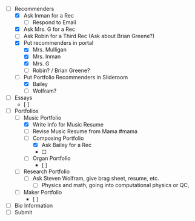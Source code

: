 - [ ] Recommenders
	- [x] Ask Inman for a Rec
		- [ ] Respond to Email
	- [x] Ask Mrs. G for a Rec
	- [ ] Ask Robin for a Third Rec (Ask about Brian Greene?)
	- [x] Put recommenders in portal
		- [x] Mrs. Mulligan
		- [x] Mrs. Inman
		- [x] Mrs. G
		- [ ] Robin? / Brian Greene?
	- [ ] Put Portfolio Recommenders in Slideroom
		- [x] Bailey
		- [ ] Wolfram?
- [ ] Essays
	- [ ] 
- [ ] Portfolios
	- [ ] Music Portfolio
		- [x] Write Info for Music Resume
		- [ ] Revise Music Resume from Mama #mama
		- [ ] Composing Portfolio
			- [x] Ask Bailey for a Rec
			- [ ] 
		- [ ] Organ Portfolio
			- [ ] 
	- [ ] Research Portfolio
		- [ ] Ask Steven Wolfram, give brag sheet, resume, etc.
			- [ ] Physics and math, going into computational physics or QC, 
	- [ ] Maker Portfolio
		- [ ] 
- [ ] Bio Information
- [ ] Submit